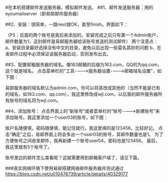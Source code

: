 #在本机搭建邮件发送服务器，模拟邮件发送。
##1、邮件发送服务器：用的eyoumailserver（即易邮邮件服务器）
 
##2、安装：很简单，一路next就OK，直至finish。界面如下：

（PS：后面的两个账号是我后来添加的，安装完成之后只有第一个Admin账户，邮件数量为1，这封邮件是易邮服务器给该账号发送的测试邮件）
两个注意点：
a、安装目录最好选择没有中文的目录，避免以后出现一些莫名其妙的问题
b、在发邮件过程中必须保证该服务器启动，否则发布出去。
 
##3、配置邮箱服务器的域名。像163邮箱的后缀为163.com，QQ的为qq.com，这个就是域名。
点击菜单栏的"工具---->服务器设置---->邮箱域名设置"，如下图：
 
易邮服务器的域名默认为admin.com，你可以将其改成其他的（当然不能是已有的域名，如163.com、qq.com），我这里修改成wjl.com，以后我的邮件服务器所有账号的域名将为wjl.com。
 
##4、添加账号：
点击界面上的“新账号”或者菜单栏的“账号---->新建账号”来添加账号。我这里添加一个user03的账号，如下图：

账户名随便填，密码随便填，能记住就行。我这里填的是123456，比较好记。
点击“确定”之后，易邮界面上将会多出一个user03的账号，其邮件数量也是1。
为了方便账号之间收发邮件，我再新建一个账号user04，密码也是123456。
最后，我这里就有5个账号了。

账号里边的邮件怎么查看呢？这就需要用到邮箱客户端了，请见下篇。



###真实网络环境下使用易邮搭建网络邮件服务器并测试通过
https://blog.csdn.net/u010476739/article/details/40329177